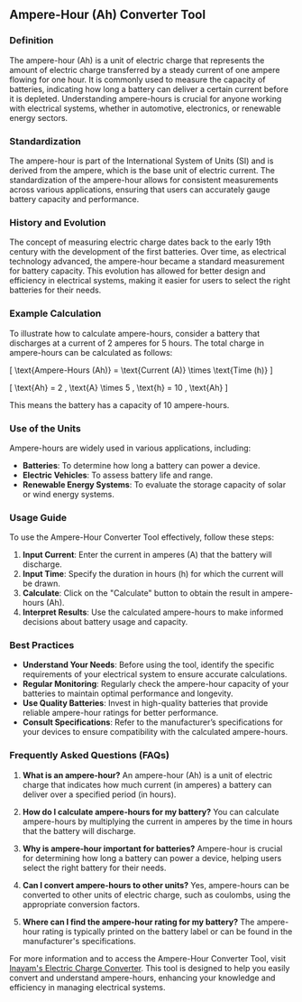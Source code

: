 ## Ampere-Hour (Ah) Converter Tool

### Definition
The ampere-hour (Ah) is a unit of electric charge that represents the amount of electric charge transferred by a steady current of one ampere flowing for one hour. It is commonly used to measure the capacity of batteries, indicating how long a battery can deliver a certain current before it is depleted. Understanding ampere-hours is crucial for anyone working with electrical systems, whether in automotive, electronics, or renewable energy sectors.

### Standardization
The ampere-hour is part of the International System of Units (SI) and is derived from the ampere, which is the base unit of electric current. The standardization of the ampere-hour allows for consistent measurements across various applications, ensuring that users can accurately gauge battery capacity and performance.

### History and Evolution
The concept of measuring electric charge dates back to the early 19th century with the development of the first batteries. Over time, as electrical technology advanced, the ampere-hour became a standard measurement for battery capacity. This evolution has allowed for better design and efficiency in electrical systems, making it easier for users to select the right batteries for their needs.

### Example Calculation
To illustrate how to calculate ampere-hours, consider a battery that discharges at a current of 2 amperes for 5 hours. The total charge in ampere-hours can be calculated as follows:

\[ \text{Ampere-Hours (Ah)} = \text{Current (A)} \times \text{Time (h)} \]

\[ \text{Ah} = 2 \, \text{A} \times 5 \, \text{h} = 10 \, \text{Ah} \]

This means the battery has a capacity of 10 ampere-hours.

### Use of the Units
Ampere-hours are widely used in various applications, including:
- **Batteries**: To determine how long a battery can power a device.
- **Electric Vehicles**: To assess battery life and range.
- **Renewable Energy Systems**: To evaluate the storage capacity of solar or wind energy systems.

### Usage Guide
To use the Ampere-Hour Converter Tool effectively, follow these steps:
1. **Input Current**: Enter the current in amperes (A) that the battery will discharge.
2. **Input Time**: Specify the duration in hours (h) for which the current will be drawn.
3. **Calculate**: Click on the "Calculate" button to obtain the result in ampere-hours (Ah).
4. **Interpret Results**: Use the calculated ampere-hours to make informed decisions about battery usage and capacity.

### Best Practices
- **Understand Your Needs**: Before using the tool, identify the specific requirements of your electrical system to ensure accurate calculations.
- **Regular Monitoring**: Regularly check the ampere-hour capacity of your batteries to maintain optimal performance and longevity.
- **Use Quality Batteries**: Invest in high-quality batteries that provide reliable ampere-hour ratings for better performance.
- **Consult Specifications**: Refer to the manufacturer’s specifications for your devices to ensure compatibility with the calculated ampere-hours.

### Frequently Asked Questions (FAQs)

1. **What is an ampere-hour?**
   An ampere-hour (Ah) is a unit of electric charge that indicates how much current (in amperes) a battery can deliver over a specified period (in hours).

2. **How do I calculate ampere-hours for my battery?**
   You can calculate ampere-hours by multiplying the current in amperes by the time in hours that the battery will discharge.

3. **Why is ampere-hour important for batteries?**
   Ampere-hour is crucial for determining how long a battery can power a device, helping users select the right battery for their needs.

4. **Can I convert ampere-hours to other units?**
   Yes, ampere-hours can be converted to other units of electric charge, such as coulombs, using the appropriate conversion factors.

5. **Where can I find the ampere-hour rating for my battery?**
   The ampere-hour rating is typically printed on the battery label or can be found in the manufacturer's specifications.

For more information and to access the Ampere-Hour Converter Tool, visit [Inayam's Electric Charge Converter](https://www.inayam.co/unit-converter/electric_charge). This tool is designed to help you easily convert and understand ampere-hours, enhancing your knowledge and efficiency in managing electrical systems.